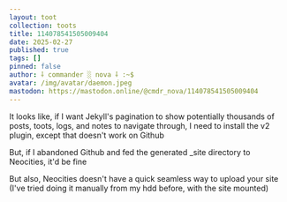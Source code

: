 ```yaml
---
layout: toot
collection: toots
title: 114078541505009404
date: 2025-02-27
published: true
tags: []
pinned: false
author: ⸸ commander ░ nova ⸸ :~$
avatar: /img/avatar/daemon.jpeg
mastodon: https://mastodon.online/@cmdr_nova/114078541505009404
---
```


It looks like, if I want Jekyll's pagination to show potentially thousands of posts, toots, logs, and notes to navigate through, I need to install the v2 plugin, except that doesn't work on Github

But, if I abandoned Github and fed the generated _site directory to Neocities, it'd be fine

But also, Neocities doesn't have a quick seamless way to upload your site (I've tried doing it manually from my hdd before, with the site mounted)

